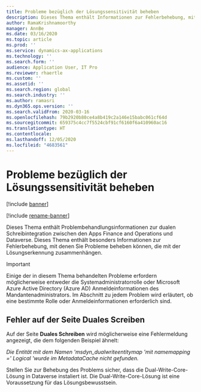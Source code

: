 ```yaml
---
title: Probleme bezüglich der Lösungssensitivität beheben
description: Dieses Thema enthält Informationen zur Fehlerbehebung, mit denen Sie Probleme beheben können, die mit der Lösungserkennung zusammenhängen.
author: RamaKrishnamoorthy
manager: AnnBe
ms.date: 03/16/2020
ms.topic: article
ms.prod: ''
ms.service: dynamics-ax-applications
ms.technology: ''
ms.search.form: ''
audience: Application User, IT Pro
ms.reviewer: rhaertle
ms.custom: ''
ms.assetid: ''
ms.search.region: global
ms.search.industry: ''
ms.author: ramasri
ms.dyn365.ops.version: ''
ms.search.validFrom: 2020-03-16
ms.openlocfilehash: 79b2920b80ce4a8b419c2a146e15babc061cf64d
ms.sourcegitcommit: 659375c4cc7f5524cbf91cf6160f6a410960ac16
ms.translationtype: HT
ms.contentlocale: 
ms.lasthandoff: 12/05/2020
ms.locfileid: "4683561"
---
```

# <a name="troubleshoot-issues-related-to-solution-awareness"></a>Probleme bezüglich der Lösungssensitivität beheben

[!include [banner](../../includes/banner.md)]

[!include [rename-banner](~/includes/cc-data-platform-banner.md)]



Dieses Thema enthält Problembehandlungsinformationen zur dualen Schreibintegration zwischen den Apps Finance and Operations und Dataverse. Dieses Thema enthält besonders Informationen zur Fehlerbehebung, mit denen Sie Probleme beheben können, die mit der Lösungserkennung zusammenhängen.

> [!IMPORTANT]
> Einige der in diesem Thema behandelten Probleme erfordern möglicherweise entweder die Systemadministratorrolle oder Microsoft Azure Active Directory (Azure AD) Anmeldeinformationen des Mandantenadministrators. Im Abschnitt zu jedem Problem wird erläutert, ob eine bestimmte Rolle oder Anmeldeinformationen erforderlich sind.

## <a name="error-on-the-dual-write-page"></a>Fehler auf der Seite Duales Screiben

Auf der Seite **Duales Schreiben** wird möglicherweise eine Fehlermeldung angezeigt, die dem folgenden Beispiel ähnelt:

*Die Entität mit dem Namen 'msdyn\_dualwriteentitymap 'mit namemapping =' Logical 'wurde im MetadataCache nicht gefunden.*

Stellen Sie zur Behebung des Problems sicher, dass die Dual-Write-Core-Lösung in Dataverse instaliert ist. Die Dual-Write-Core-Lösung ist eine Voraussetzung für das Lösungsbewusstsein.

